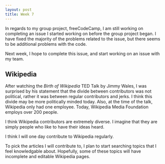 ```yaml
---
layout: post
title: Week 7
---
```


In regards to my group project, freeCodeCamp, I am still working on completing an issue I started working on before the group project began. I have fixed the majority of the problems related to the issue, but there seems to be additional problems with the code.

Next week, I hope to complete this issue, and start working on an issue with my team.


## Wikipedia

After watching the *Birth of Wikipedia* TED Talk by Jimmy Wales, I was surprised by his statement that the divide between contributors was not political, rather it was between regular contributors and jerks. I think this divide may be more politically minded today. Also, at the time of the talk, Wikipedia only had one employee. Today, Wikipedia Media Foundation employs over 200 people.

I think Wikipedia contributors are extremely diverse. I imagine that they are simply people who like to have their ideas heard.

I think I will one day contribute to Wikipedia regularly.

To pick the articles I will contribute to, I plan to start searching topics that I feel knowledgable about. Hopefully, some of these topics will have incomplete and editable Wikipedia pages.
